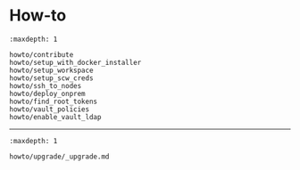 # How-to

```{toctree}
:maxdepth: 1

howto/contribute
howto/setup_with_docker_installer
howto/setup_workspace
howto/setup_scw_creds
howto/ssh_to_nodes
howto/deploy_onprem
howto/find_root_tokens
howto/vault_policies
howto/enable_vault_ldap
```

------

```{toctree}
:maxdepth: 1

howto/upgrade/_upgrade.md
```

